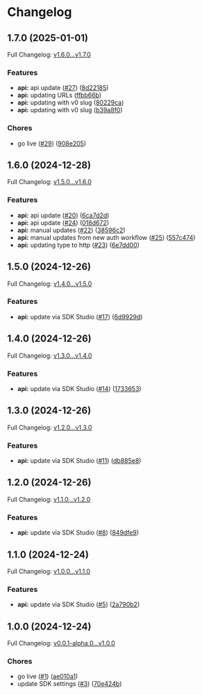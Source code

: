 # Changelog

## 1.7.0 (2025-01-01)

Full Changelog: [v1.6.0...v1.7.0](https://github.com/evrimai/python-client/compare/v1.6.0...v1.7.0)

### Features

* **api:** api update ([#27](https://github.com/evrimai/python-client/issues/27)) ([8d22185](https://github.com/evrimai/python-client/commit/8d221857439bf828bc872cfc3d7bce02f1c3c0e8))
* **api:** updating URLs ([ffbb66b](https://github.com/evrimai/python-client/commit/ffbb66b945b37a205096b7740ee729abf1c8ad31))
* **api:** updating with v0 slug ([80229ca](https://github.com/evrimai/python-client/commit/80229ca53f0e2ab6b40575afb85aa12df84023f1))
* **api:** updating with v0 slug ([b39a8f0](https://github.com/evrimai/python-client/commit/b39a8f09712e99d44157cf3f53fb887d4f07754e))


### Chores

* go live ([#29](https://github.com/evrimai/python-client/issues/29)) ([908e205](https://github.com/evrimai/python-client/commit/908e205c456a859cf17bcaeea3e94a1acf87ce91))

## 1.6.0 (2024-12-28)

Full Changelog: [v1.5.0...v1.6.0](https://github.com/evrimai/python-client/compare/v1.5.0...v1.6.0)

### Features

* **api:** api update ([#20](https://github.com/evrimai/python-client/issues/20)) ([6ca7d2d](https://github.com/evrimai/python-client/commit/6ca7d2dda02b9578cf2aaa63f230921a64dd18a1))
* **api:** api update ([#24](https://github.com/evrimai/python-client/issues/24)) ([018d672](https://github.com/evrimai/python-client/commit/018d67268af633aa2f6c78090d6c9e7c0bfbc44c))
* **api:** manual updates ([#22](https://github.com/evrimai/python-client/issues/22)) ([38596c2](https://github.com/evrimai/python-client/commit/38596c264a48a77025c49c02b8263cd2b6622b34))
* **api:** manual updates from new auth workflow ([#25](https://github.com/evrimai/python-client/issues/25)) ([557c474](https://github.com/evrimai/python-client/commit/557c4741ba233a0aed027d7cea2df71e098fd4af))
* **api:** updating type to http ([#23](https://github.com/evrimai/python-client/issues/23)) ([6e7dd00](https://github.com/evrimai/python-client/commit/6e7dd0044e10683f2fcfaf715c0f5f92ae36bfc4))

## 1.5.0 (2024-12-26)

Full Changelog: [v1.4.0...v1.5.0](https://github.com/evrimai/python-client/compare/v1.4.0...v1.5.0)

### Features

* **api:** update via SDK Studio ([#17](https://github.com/evrimai/python-client/issues/17)) ([6d9929d](https://github.com/evrimai/python-client/commit/6d9929d302938fd218313ddeb255fa5bae071488))

## 1.4.0 (2024-12-26)

Full Changelog: [v1.3.0...v1.4.0](https://github.com/evrimai/python-client/compare/v1.3.0...v1.4.0)

### Features

* **api:** update via SDK Studio ([#14](https://github.com/evrimai/python-client/issues/14)) ([1733653](https://github.com/evrimai/python-client/commit/17336532dc3f942af8f428889f42c02a0f86183f))

## 1.3.0 (2024-12-26)

Full Changelog: [v1.2.0...v1.3.0](https://github.com/evrimai/python-client/compare/v1.2.0...v1.3.0)

### Features

* **api:** update via SDK Studio ([#11](https://github.com/evrimai/python-client/issues/11)) ([db885e8](https://github.com/evrimai/python-client/commit/db885e815107118ca29aa51913b87a11d6da28ba))

## 1.2.0 (2024-12-26)

Full Changelog: [v1.1.0...v1.2.0](https://github.com/evrimai/python-client/compare/v1.1.0...v1.2.0)

### Features

* **api:** update via SDK Studio ([#8](https://github.com/evrimai/python-client/issues/8)) ([849dfe9](https://github.com/evrimai/python-client/commit/849dfe93bfa69955739dcc856190818a23c26c98))

## 1.1.0 (2024-12-24)

Full Changelog: [v1.0.0...v1.1.0](https://github.com/evrimai/python-client/compare/v1.0.0...v1.1.0)

### Features

* **api:** update via SDK Studio ([#5](https://github.com/evrimai/python-client/issues/5)) ([2a790b2](https://github.com/evrimai/python-client/commit/2a790b24ef4069baa1a9bf5821e59217f13dbadd))

## 1.0.0 (2024-12-24)

Full Changelog: [v0.0.1-alpha.0...v1.0.0](https://github.com/evrimai/python-client/compare/v0.0.1-alpha.0...v1.0.0)

### Chores

* go live ([#1](https://github.com/evrimai/python-client/issues/1)) ([ae010a1](https://github.com/evrimai/python-client/commit/ae010a160d0c1b0d2a4f8c436cc87b2219bad52f))
* update SDK settings ([#3](https://github.com/evrimai/python-client/issues/3)) ([70e424b](https://github.com/evrimai/python-client/commit/70e424b5e76aceff0e5536a894768870ea14977a))

